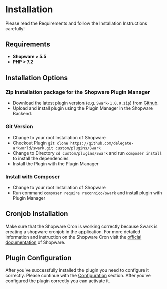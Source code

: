 # Installation

Please read the Requirements and follow the Installation Instructions carefully!

## Requirements

* **Shopware > 5.5**
* **PHP > 7.2**

## Installation Options

### Zip Installation package for the Shopware Plugin Manager
* Download the latest plugin version (e.g. ```Swark-1.0.0.zip```) from [Github](https://github.com/delegate-arkworld/swark/releases).
* Upload and install plugin using the Plugin Manager in the Shopware Backend.

### Git Version
* Change to your root Installation of Shopware
* Checkout Plugin ```git clone https://github.com/delegate-arkworld/swark.git custom/plugins/Swark```
* Change to Directory ```cd custom/plugins/Swark``` and run ```composer install``` to install the dependencies
* Install the Plugin with the Plugin Manager

### Install with Composer
* Change to your root Installation of Shopware
* Run command ```composer require reconnico/swark``` and install plugin with Plugin Manager

## Cronjob Installation

Make sure that the Shopware Cron is working correctly because Swark is creating a shopware cronjob in the application. For more detailed information and instruction on the Shopware Cron visit the [official documentation](https://docs.shopware.com/en/shopware-5-en/settings/system-cronjobs) of Shopware.

## Plugin Configuration

After you've successfully installed the plugin you need to configure it correctly. Please continue with the [Configuration](../configuration/) section. After you've configured the plugin correctly you can activate it.
